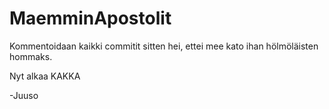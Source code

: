 # MaemminApostolit

Kommentoidaan kaikki commitit sitten hei, ettei mee kato ihan hölmöläisten hommaks.


Nyt alkaa KAKKA

-Juuso

